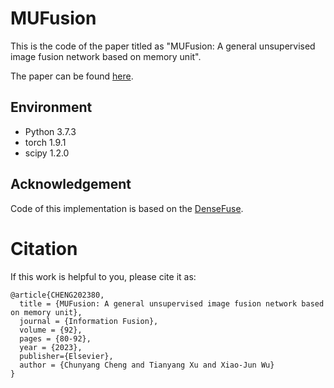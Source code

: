 # MUFusion
This is the code of the paper titled as "MUFusion: A general unsupervised image fusion network based on memory unit". 

The paper can be found [here](https://authors.elsevier.com/c/1gApR5a7-Gpg4Q).

## Environment
- Python 3.7.3
- torch 1.9.1
- scipy 1.2.0

## Acknowledgement
Code of this implementation is based on the [DenseFuse](https://github.com/hli1221/densefuse-pytorch).

# Citation
If this work is helpful to you, please cite it as:
```
@article{CHENG202380,
  title = {MUFusion: A general unsupervised image fusion network based on memory unit},
  journal = {Information Fusion},
  volume = {92},
  pages = {80-92},
  year = {2023},
  publisher={Elsevier},
  author = {Chunyang Cheng and Tianyang Xu and Xiao-Jun Wu}
}
```

